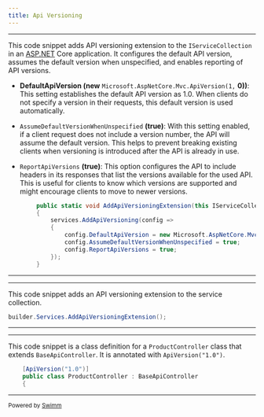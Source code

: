 ```yaml
---
title: Api Versioning
---
```

<SwmSnippet path="/WebAPI/Extensions/ServiceExtensions.cs" line="5">

---

This code snippet adds API versioning extension to the `IServiceCollection` in an [ASP.NET](http://ASP.NET) Core application. It configures the default API version, assumes the default version when unspecified, and enables reporting of API versions.

- **DefaultApiVersion (new** <SwmToken path="/WebAPI/Extensions/ServiceExtensions.cs" pos="9:9:18" line-data="                config.DefaultApiVersion = new Microsoft.AspNetCore.Mvc.ApiVersion(1, 0);">`Microsoft.AspNetCore.Mvc.ApiVersion(1,`</SwmToken> **0))**: This setting establishes the default API version as 1.0. When clients do not specify a version in their requests, this default version is used automatically.

- <SwmToken path="/WebAPI/Extensions/ServiceExtensions.cs" pos="10:3:3" line-data="                config.AssumeDefaultVersionWhenUnspecified = true;">`AssumeDefaultVersionWhenUnspecified`</SwmToken> **(true)**: With this setting enabled, if a client request does not include a version number, the API will assume the default version. This helps to prevent breaking existing clients when versioning is introduced after the API is already in use.

- <SwmToken path="/WebAPI/Extensions/ServiceExtensions.cs" pos="11:3:3" line-data="                config.ReportApiVersions = true;">`ReportApiVersions`</SwmToken> **(true)**: This option configures the API to include headers in its responses that list the versions available for the used API. This is useful for clients to know which versions are supported and might encourage clients to move to newer versions.

```c#
        public static void AddApiVersioningExtension(this IServiceCollection services)
        {
            services.AddApiVersioning(config =>
            {
                config.DefaultApiVersion = new Microsoft.AspNetCore.Mvc.ApiVersion(1, 0);
                config.AssumeDefaultVersionWhenUnspecified = true;
                config.ReportApiVersions = true;
            });
        }
```

---

</SwmSnippet>

<SwmSnippet path="/WebAPI/Program.cs" line="16">

---

This code snippet adds an API versioning extension to the service collection.

```c#
builder.Services.AddApiVersioningExtension();
```

---

</SwmSnippet>

<SwmSnippet path="/WebAPI/Controllers/v1/ProductController.cs" line="12">

---

This code snippet is a class definition for a `ProductController` class that extends `BaseApiController`. It is annotated with `ApiVersion("1.0")`.

```c#
    [ApiVersion("1.0")]
    public class ProductController : BaseApiController
    {
```

---

</SwmSnippet>

<SwmMeta version="3.0.0" repo-id="Z2l0aHViJTNBJTNBV2ViQVBJLU9uaW9uJTNBJTNBMTk1MExhYnM=" repo-name="WebAPI-Onion"><sup>Powered by [Swimm](https://app.swimm.io/)</sup></SwmMeta>
